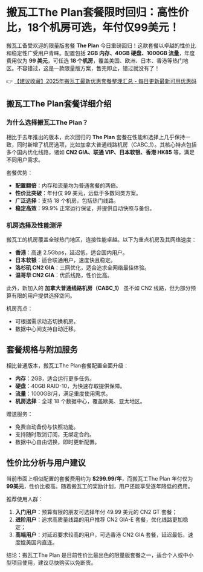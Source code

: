 # 搬瓦工The Plan套餐限时回归：高性价比，18个机房可选，年付仅99美元！

搬瓦工备受欢迎的限量版套餐 **The Plan** 今日重磅回归！这款套餐以卓越的性价比和稳定性广受用户青睐。配置包括 **2GB 内存、40GB 硬盘、1000GB 流量**，年度费用仅为 **99 美元**，可任选 **18 个机房**，覆盖美国、欧洲、日本、香港等热门地区。不容错过，这是一款限量版方案，售完即止，错过就没有了！

👉 [【建议收藏】2025年搬瓦工最新优惠套餐整理汇总 - 每日更新最新可用优惠码](https://bit.ly/banwagon)

## 搬瓦工The Plan套餐详细介绍

### 为什么选择搬瓦工The Plan？

相比于去年推出的版本，此次回归的 **The Plan** 套餐在性能和选择上几乎保持一致，同时新增了机房选项，比如加拿大普通线路机房（CABC_1）。其核心特点包括多个国内优化线路，诸如 **CN2 GIA、联通 VIP、日本软银、香港 HK85** 等，满足不同用户需求。

套餐优势：
- **配置翻倍**：内存和流量均为普通套餐的两倍。
- **性价比突破**：年付仅 99 美元，远低于多数同类方案。
- **广泛选择**：支持 18 个机房，包括热门线路。
- **稳定高效**：99.9% 正常运行保证，并提供自动快照与备份。

### 机房选择及性能测评

搬瓦工的机房覆盖全球热门地区，连接性能卓越。以下为重点机房及其网络速度：
- **香港**：高速 2.5Gbps，延迟低，适合国内用户。
- **日本软银**：适合联通用户，速度快且稳定。
- **洛杉矶 CN2 GIA**：三网优化，适合追求全网络最佳体验。
- **温哥华 CN2 GIA**：优质线路，性价比高。

此外，新加入的 **加拿大普通线路机房（CABC_1）** 虽不如 CN2 线路，但为部分预算有限的用户提供选择空间。

机房亮点：
- 可根据需求动态切换机房。
- 数据中心间支持自动迁移。

## 套餐规格与附加服务

相比普通版本，搬瓦工The Plan套餐配置全面升级：
- **内存**：2GB，适合运行更多任务。
- **硬盘**：40GB RAID-10，为快速存取提供保障。
- **流量**：1000GB/月，满足重度使用需求。
- **机房选择**：全球 18 个数据中心，覆盖欧美、亚太地区。

赠送服务：
- 免费自动备份与快照功能。
- 支持随时取消订阅，无绑定合约。
- 数据中心自由切换，即时更新配置。

## 性价比分析与用户建议

当前市面上相似配置的套餐费用约为 **$299.99/年**，而搬瓦工The Plan 年付仅为 **99美元**，性价比极高。随着搬瓦工的奖励计划，用户还能享受逐年降低的费用。

推荐使用人群：
1. **入门用户**：预算有限的朋友可选择年付 49.99 美元的 CN2 GT 套餐；
2. **进阶用户**：追求高质量线路的用户推荐 CN2 GIA-E 套餐，优化线路更加稳定；
3. **高端用户**：对延迟要求较高的用户，可选香港 CN2 GIA 套餐，延迟最低，速度媲美国内直连。

结论：搬瓦工The Plan 是目前性价比最出色的限量版套餐之一，适合个人或中小型项目使用，建议尽快购买以免断货。